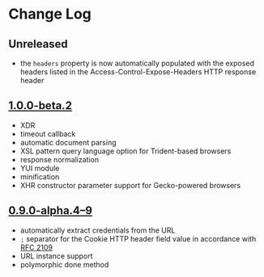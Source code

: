 # Change Log

## Unreleased
* the `headers` property is now automatically populated with the exposed headers listed in the Access-Control-Expose-Headers HTTP response header

## [1.0.0-beta.2](https://github.com/Mouvedia/cb-fetch/releases/tag/1.0.0-beta.2)
* XDR
* timeout callback
* automatic document parsing
* XSL pattern query language option for Trident-based browsers
* response normalization
* YUI module
* minification
* XHR constructor parameter support for Gecko-powered browsers

## [0.9.0-alpha.4–9](https://github.com/Mouvedia/cb-fetch/compare/b15a26f...d5c09ea)
* automatically extract credentials from the URL
* `;` separator for the Cookie HTTP header field value in accordance with [RFC 2109](https://www.ietf.org/rfc/rfc2109.txt)
* URL instance support
* polymorphic done method